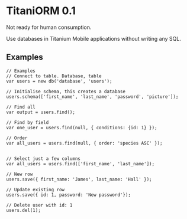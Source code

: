 TitaniORM 0.1
=============

Not ready for human consumption.

Use databases in Titanium Mobile applications without writing any SQL.

Examples
--------

	// Examples
	// Connect to table. Database, table
	var users = new db('database', 'users');

	// Initialise schema, this creates a database
	users.schema(['first_name', 'last_name', 'password', 'picture']); 

	// Find all
	var output = users.find();

	// Find by field
	var one_user = users.find(null, { conditions: {id: 1} });

	// Order
	var all_users = users.find(null, { order: 'species ASC' });


	// Select just a few columns
	var all_users = users.find(['first_name', 'last_name']);

	// New row
	users.save({ first_name: 'James', last_name: 'Hall' }); 

	// Update existing row
	users.save({ id: 1, password: 'New password'});
	
	// Delete user with id: 1
	users.del(1); 
